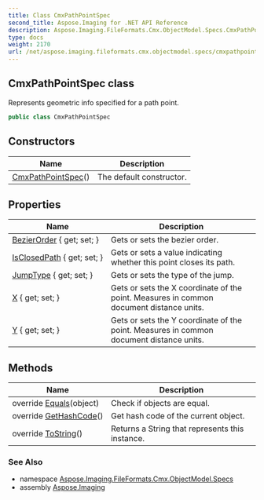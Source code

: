 ```yaml
---
title: Class CmxPathPointSpec
second_title: Aspose.Imaging for .NET API Reference
description: Aspose.Imaging.FileFormats.Cmx.ObjectModel.Specs.CmxPathPointSpec class. Represents geometric info specified for a path point
type: docs
weight: 2170
url: /net/aspose.imaging.fileformats.cmx.objectmodel.specs/cmxpathpointspec/
---
```

## CmxPathPointSpec class

Represents geometric info specified for a path point.

```csharp
public class CmxPathPointSpec
```

## Constructors

| Name | Description |
| --- | --- |
| [CmxPathPointSpec](cmxpathpointspec/)() | The default constructor. |

## Properties

| Name | Description |
| --- | --- |
| [BezierOrder](../../aspose.imaging.fileformats.cmx.objectmodel.specs/cmxpathpointspec/bezierorder/) { get; set; } | Gets or sets the bezier order. |
| [IsClosedPath](../../aspose.imaging.fileformats.cmx.objectmodel.specs/cmxpathpointspec/isclosedpath/) { get; set; } | Gets or sets a value indicating whether this point closes its path. |
| [JumpType](../../aspose.imaging.fileformats.cmx.objectmodel.specs/cmxpathpointspec/jumptype/) { get; set; } | Gets or sets the type of the jump. |
| [X](../../aspose.imaging.fileformats.cmx.objectmodel.specs/cmxpathpointspec/x/) { get; set; } | Gets or sets the X coordinate of the point. Measures in common document distance units. |
| [Y](../../aspose.imaging.fileformats.cmx.objectmodel.specs/cmxpathpointspec/y/) { get; set; } | Gets or sets the Y coordinate of the point. Measures in common document distance units. |

## Methods

| Name | Description |
| --- | --- |
| override [Equals](../../aspose.imaging.fileformats.cmx.objectmodel.specs/cmxpathpointspec/equals/)(object) | Check if objects are equal. |
| override [GetHashCode](../../aspose.imaging.fileformats.cmx.objectmodel.specs/cmxpathpointspec/gethashcode/)() | Get hash code of the current object. |
| override [ToString](../../aspose.imaging.fileformats.cmx.objectmodel.specs/cmxpathpointspec/tostring/)() | Returns a String that represents this instance. |

### See Also

* namespace [Aspose.Imaging.FileFormats.Cmx.ObjectModel.Specs](../../aspose.imaging.fileformats.cmx.objectmodel.specs/)
* assembly [Aspose.Imaging](../../)


